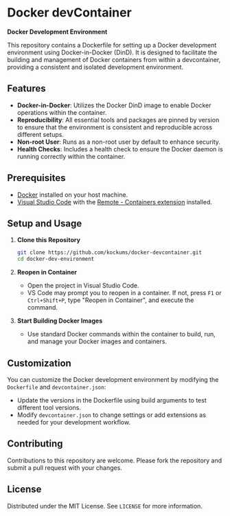 # Docker devContainer

**Docker Development Environment**

This repository contains a Dockerfile for setting up a Docker development environment using Docker-in-Docker (DinD). It is designed to facilitate the building and management of Docker containers from within a devcontainer, providing a consistent and isolated development environment.

## Features

- **Docker-in-Docker**: Utilizes the Docker DinD image to enable Docker operations within the container.
- **Reproducibility**: All essential tools and packages are pinned by version to ensure that the environment is consistent and reproducible across different setups.
- **Non-root User**: Runs as a non-root user by default to enhance security.
- **Health Checks**: Includes a health check to ensure the Docker daemon is running correctly within the container.

## Prerequisites

- [Docker](https://www.docker.com/get-started) installed on your host machine.
- [Visual Studio Code](https://code.visualstudio.com/) with the [Remote - Containers extension](https://marketplace.visualstudio.com/items?itemName=ms-vscode-remote.remote-containers) installed.

## Setup and Usage

1. **Clone this Repository**

   ```bash
   git clone https://github.com/kockums/docker-devcontainer.git
   cd docker-dev-environment
   ```

2. **Reopen in Container**
   - Open the project in Visual Studio Code.
   - VS Code may prompt you to reopen in a container. If not, press `F1` or `Ctrl+Shift+P`, type "Reopen in Container", and execute the command.

3. **Start Building Docker Images**
   - Use standard Docker commands within the container to build, run, and manage your Docker images and containers.

## Customization

You can customize the Docker development environment by modifying the `Dockerfile` and `devcontainer.json`:

- Update the versions in the Dockerfile using build arguments to test different tool versions.
- Modify `devcontainer.json` to change settings or add extensions as needed for your development workflow.

## Contributing

Contributions to this repository are welcome. Please fork the repository and submit a pull request with your changes.

## License

Distributed under the MIT License. See `LICENSE` for more information.
